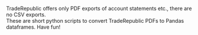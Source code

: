 TradeRepublic offers only PDF exports of account statements etc., there are no CSV exports.  
These are short python scripts to convert TradeRepublic PDFs to Pandas dataframes.
Have fun!
